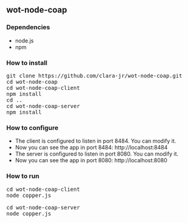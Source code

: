 ## wot-node-coap

### Dependencies

- node.js
- npm

### How to install

<pre>
git clone https://github.com/clara-jr/wot-node-coap.git
cd wot-node-coap
cd wot-node-coap-client
npm install
cd ..
cd wot-node-coap-server
npm install
</pre>

### How to configure

+ The client is configured to listen in port 8484. You can modify it.
+ Now you can see the app in port 8484: http://localhost:8484
+ The server is configured to listen in port 8080. You can modify it.
+ Now you can see the app in port 8080: http://localhost:8080

### How to run

<pre>
cd wot-node-coap-client
node copper.js

cd wot-node-coap-server
node copper.js
</pre>
